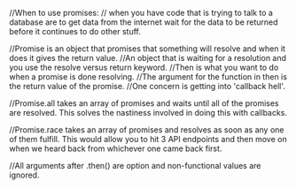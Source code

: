 //When to use promises:
  // when you have code that is trying to talk to a database are to get data from the internet wait for the data to be returned before it continues to do other stuff.

//Promise is an object that promises that something will resolve and when it does it gives the return value.
  //An object that is waiting for a resolution and you use the resolve versus return keyword.
//Then is what you want to do when a promise is done resolving.
//The argument for the function in then is the return value of the promise.
//One concern is getting into 'callback hell'.

//Promise.all takes an array of promises and waits until all of the promises are resolved. This solves the nastiness involved in doing this with callbacks.

//Promise.race takes an array of promises and resolves as soon as any one of them fulfill. This would allow you to hit 3 API endpoints and then move on when we heard back from whichever one came back first.

//All arguments after .then() are option and non-functional values are ignored.
